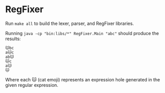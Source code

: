 # RegFixer

Run `make all` to build the lexer, parser, and RegFixer libraries.

Running `java -cp "bin:libs/*" RegFixer.Main "abc"` should produce the results:

```
🐱bc
a🐱c
ab🐱
🐱c
a🐱
🐱
```

Where each 🐱 (cat emoji) represents an expression hole generated in the given regular expression.

